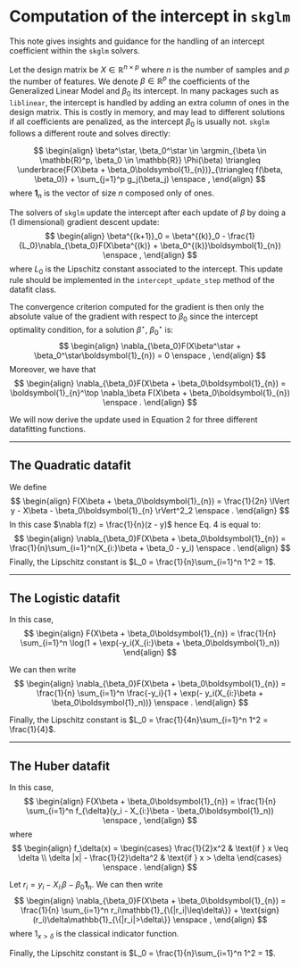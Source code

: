 # Computation of the intercept in $\texttt{skglm}$

This note gives insights and guidance for the handling of an intercept coefficient within the $\texttt{skglm}$ solvers.

Let the design matrix be $X\in \mathbb{R}^{n\times p}$ where $n$ is the number of samples and $p$ the number of features.
We denote $\beta\in\mathbb{R}^p$ the coefficients of the Generalized Linear Model and $\beta_0$ its intercept.
In many packages such as `liblinear`, the intercept is handled by adding an extra column of ones in the design matrix. This is costly in memory, and may lead to different solutions if all coefficients are penalized, as the intercept $\beta_0$ is usually not.
`skglm` follows a different route and solves directly:

$$
\begin{align}
    \beta^\star, \beta_0^\star
    \in
    \argmin_{\beta \in \mathbb{R}^p, \beta_0 \in \mathbb{R}}
    \Phi(\beta)
    \triangleq
    \underbrace{F(X\beta + \beta_0\boldsymbol{1}_{n})}_{\triangleq f(\beta, \beta_0)}
    + \sum_{j=1}^p g_j(\beta_j)
    \enspace ,
\end{align}
$$
where $\boldsymbol{1}_{n}$ is the vector of size $n$ composed only of ones.


The solvers of $\texttt{skglm}$ update the intercept after each update of $\beta$ by doing a (1 dimensional) gradient descent update:
$$
\begin{align}
    \beta^{(k+1)}_0 = \beta^{(k)}_0 - \frac{1}{L_0}\nabla_{\beta_0}F(X\beta^{(k)} + \beta_0^{(k)}\boldsymbol{1}_{n})
    \enspace ,
\end{align}
$$
where $L_0$ is the Lipschitz constant associated to the intercept.
This update rule should be implemented in the $\texttt{intercept\_update\_step}$ method of the datafit class.

The convergence criterion computed for the gradient is then only the absolute value of the gradient with respect to $\beta_0$ since the intercept optimality condition, for a solution $\beta^\star$, $\beta_0^\star$ is:
$$
\begin{align}
    \nabla_{\beta_0}F(X\beta^\star + \beta_0^\star\boldsymbol{1}_{n}) = 0
    \enspace ,
\end{align}
$$
Moreover, we have that
$$
\begin{align}
    \nabla_{\beta_0}F(X\beta + \beta_0\boldsymbol{1}_{n}) = \boldsymbol{1}_{n}^\top \nabla_\beta F(X\beta + \beta_0\boldsymbol{1}_{n})
    \enspace .
\end{align}
$$

We will now derive the update used in Equation 2 for three different datafitting functions.

---

## The Quadratic datafit

We define
$$
\begin{align}
    F(X\beta + \beta_0\boldsymbol{1}_{n}) = \frac{1}{2n} \lVert y - X\beta - \beta_0\boldsymbol{1}_{n} \rVert^2_2
    \enspace .
\end{align}
$$
In this case $\nabla f(z) = \frac{1}{n}(z - y)$ hence Eq. 4 is equal to:
$$
\begin{align}
    \nabla_{\beta_0}F(X\beta + \beta_0\boldsymbol{1}_{n}) = \frac{1}{n}\sum_{i=1}^n(X_{i:}\beta + \beta_0 - y_i)
    \enspace .
\end{align}
$$
Finally, the Lipschitz constant is $L_0 = \frac{1}{n}\sum_{i=1}^n 1^2 = 1$.



---

## The Logistic datafit

In this case,
$$
\begin{align}
    F(X\beta + \beta_0\boldsymbol{1}_{n}) = \frac{1}{n} \sum_{i=1}^n \log(1 + \exp(-y_i(X_{i:}\beta + \beta_0\boldsymbol{1}_n))
\end{align}
$$

We can then write
$$
\begin{align}
 \nabla_{\beta_0}F(X\beta + \beta_0\boldsymbol{1}_{n}) = \frac{1}{n} \sum_{i=1}^n  \frac{-y_i}{1 + \exp(- y_i(X_{i:}\beta + \beta_0\boldsymbol{1}_n))} \enspace .
\end{align}
$$

Finally, the Lipschitz constant is $L_0 = \frac{1}{4n}\sum_{i=1}^n 1^2 = \frac{1}{4}$.

---

## The Huber datafit

In this case,
$$
\begin{align}
    F(X\beta + \beta_0\boldsymbol{1}_{n}) = \frac{1}{n} \sum_{i=1}^n f_{\delta}(y_i - X_{i:}\beta - \beta_0\boldsymbol{1}_n)) \enspace ,
\end{align}
$$
where
$$
\begin{align}
    f_\delta(x) = \begin{cases}
            \frac{1}{2}x^2 & \text{if } x \leq \delta \\
            \delta |x| - \frac{1}{2}\delta^2 & \text{if } x > \delta
           \end{cases} \enspace .
\end{align}
$$

Let $r_i = y_i - X_{i:}\beta - \beta_0\boldsymbol{1}_n$. We can then write
$$
\begin{align}
 \nabla_{\beta_0}F(X\beta + \beta_0\boldsymbol{1}_{n}) = \frac{1}{n} \sum_{i=1}^n r_i\mathbb{1}_{\{|r_i|\leq\delta\}} + \text{sign}(r_i)\delta\mathbb{1}_{\{|r_i|>\delta\}} \enspace ,
\end{align}
$$
where $1_{x > \delta}$ is the classical indicator function.

Finally, the Lipschitz constant is $L_0 = \frac{1}{n}\sum_{i=1}^n 1^2 = 1$.
